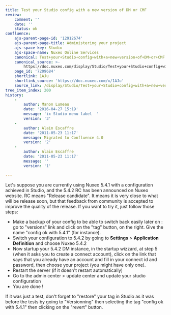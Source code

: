 ```yaml
---
title: Test your Studio config with a new version of DM or CMF
review:
    comment: ''
    date: ''
    status: ok
confluence:
    ajs-parent-page-id: '12912674'
    ajs-parent-page-title: Administering your project
    ajs-space-key: Studio
    ajs-space-name: Nuxeo Online Services
    canonical: Test+your+Studio+config+with+a+new+version+of+DM+or+CMF
    canonical_source: >-
        https://doc.nuxeo.com/display/Studio/Test+your+Studio+config+with+a+new+version+of+DM+or+CMF
    page_id: '7209684'
    shortlink: 1AJu
    shortlink_source: 'https://doc.nuxeo.com/x/1AJu'
    source_link: /display/Studio/Test+your+Studio+config+with+a+new+version+of+DM+or+CMF
tree_item_index: 200
history:
    -
        author: Manon Lumeau
        date: '2016-04-27 15:19'
        message: 'ix Studio menu label  '
        version: '3'
    -
        author: Alain Escaffre
        date: '2011-05-23 11:17'
        message: Migrated to Confluence 4.0
        version: '2'
    -
        author: Alain Escaffre
        date: '2011-05-23 11:17'
        message: ''
        version: '1'

---
```

Let's suppose you are currently using Nuxeo 5.4.1 with a configuration achieved in Studio, and the 5.4.2 RC has been announced on Nuxeo website. RC means "Release candidate". It means it is very close to what will be release soon, but that feedback from community is accepted to improve the quality of the release. If you want to try it, just follow those steps:

*   Make a backup of your config to be able to switch back easily later on : go to "versions" link and click on the "tag" button, on the right. Give the name "config ok with 5.4.1" (for instance).
*   Switch your configuration to 5.4.2 by going to **Settings** > **Application Definition** and choose Nuxeo 5.4.2
*   Now startup your 5.4.2 DM instance, in the startup wizzard, at step 5 (when it asks you to create a connect account), click on the link that says that you already have an account and fill in your connect id and password, then choose your project (you might have only one).
*   Restart the server (if it doesn't restart automatically)
*   Go to the admin center > update center and update your studio configuration
*   You are done !

If it was just a test, don't forget to "restore" your tag in Studio as it was before the tests by going to "Versionning" then selecting the tag "config ok with 5.4.1" then clicking on the "revert" button.
